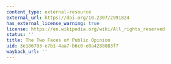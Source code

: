 ```yaml
---
content_type: external-resource
external_url: https://doi.org/10.2307/2991824
has_external_license_warning: true
license: https://en.wikipedia.org/wiki/All_rights_reserved
status: ''
title: The Two Faces of Public Opinion
uid: 3e186703-e7b1-4aa7-b6c0-e8a4288083f7
wayback_url: ''
---
```

